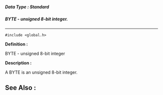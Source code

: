 ##### Data Type : Standard
##### BYTE - unsigned 8-bit integer.
---
```
#include <global.h>
```

**Definition :**

BYTE - unsigned 8-bit integer

**Description :**

A BYTE is an unsigned 8-bit integer.


**See Also :**
---
